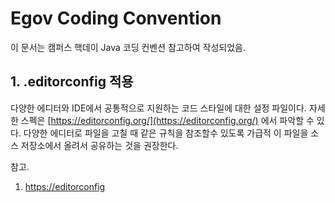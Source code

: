 # Egov Coding Convention

이 문서는 캠퍼스 핵데이 Java 코딩 컨벤션 참고하여 작성되었음.

## 1. .editorconfig 적용
다양한 에디터와 IDE에서 공통적으로 지원하는 코드 스타일에 대한 설정 파일이다. 
자세한 스펙은 [https://editorconfig.org/](https://editorconfig.org/) 에서 파악할 수 있다. 
다양한 에디터로 파일을 고칠 때 같은 규칙을 참조할수 있도록 가급적 이 파일을 소스 저장소에서 올려서 공유하는 것을 권장한다.


참고.
1. [https://editorconfig](https://editorconfig.org/)

